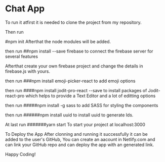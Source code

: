 # Chat App

To run it atfirst it is needed to clone the project from my repository.

Then run

#npm init
Afterthat the node modules will be added.

then run
##npm install --save firebase
to connect the firebase server for several features

Afterthat create your own firebase project and change the details in firebase.js with yours.

then run
###npm install emoji-picker-react
to add emoji options

then run 
####npm install jodit-pro-react --save
to install packages of Jodit-react-pro which helps to provide a Text Editor and a lot of editting options

then run
#####npm install -g sass
to add SASS for styling the components

then run
######npm install uuid
to install uuid to generate Ids.

At last run
#######yarn start
To start your project at localhost:3000


To Deploy the App
After clonning and running it successfully it can be added to the user's GitHub,
You can create an aacount in Netlify.com and can link your GitHub repo and can deploy the app with an generated link.

Happy Coding!
